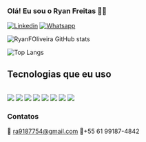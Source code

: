 
### Olá! Eu sou o Ryan Freitas 👋🏼

[![Linkedin](https://img.shields.io/badge/LinkedIn-0077B5?style=for-the-badge&logo=linkedin&logoColor=white)](https://www.linkedin.com/in/ryan-freitas-46011b248/)
 [![Whatsapp](https://img.shields.io/badge/WhatsApp-25D366?style=for-the-badge&logo=whatsapp&logoColor=white)](https://www.linkedin.com/in/ryan-freitas-46011b248/)


![RyanFOliveira GitHub stats](https://github-readme-stats.vercel.app/api?username=RyanFOliveira&show_icons=true&theme=dracula)

![Top Langs](https://github-readme-stats.vercel.app/api/top-langs/?username=RyanFOliveira&hide_progress=true)

## Tecnologias que eu uso

<div style= "display: inline_block"><br/>
    <img src="https://img.shields.io/badge/Java-ED8B00?style=for-the-badge&logo=openjdk&logoColor=white" />
    <img src="https://img.shields.io/badge/Spring-6DB33F?style=for-the-badge&logo=spring&logoColor=white" />
    <img src="https://img.shields.io/badge/Bootstrap-563D7C?style=for-the-badge&logo=bootstrap&logoColor=white" />
    <img src="https://img.shields.io/badge/Python-14354C?style=for-the-badge&logo=python&logoColor=white" />  <img src="https://img.shields.io/badge/MySQL-00000F?style=for-the-badge&logo=mysql&logoColor=white" />
    <img src="https://img.shields.io/badge/MongoDB-4EA94B?style=for-the-badge&logo=mongodb&logoColor=whitee" />
    <img src="https://img.shields.io/badge/Amazon_AWS-232F3E?style=for-the-badge&logo=amazon-aws&logoColor=white" />
    <img src="https://img.shields.io/badge/R-276DC3?style=for-the-badge&logo=r&logoColor=white" />
</div>

### Contatos
📧 ra9187754@gmail.com 📱+55 61 99187-4842
